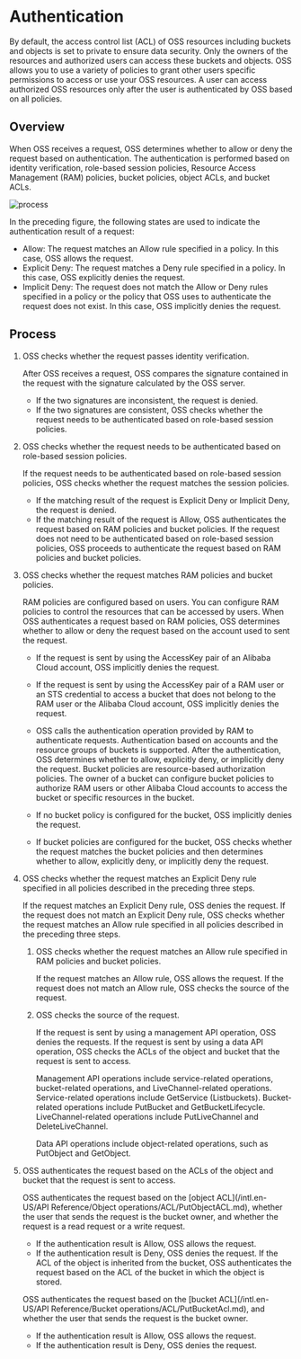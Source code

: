 # Authentication

By default, the access control list \(ACL\) of OSS resources including buckets and objects is set to private to ensure data security. Only the owners of the resources and authorized users can access these buckets and objects. OSS allows you to use a variety of policies to grant other users specific permissions to access or use your OSS resources. A user can access authorized OSS resources only after the user is authenticated by OSS based on all policies.

## Overview

When OSS receives a request, OSS determines whether to allow or deny the request based on authentication. The authentication is performed based on identity verification, role-based session policies, Resource Access Management \(RAM\) policies, bucket policies, object ACLs, and bucket ACLs.

![process](https://static-aliyun-doc.oss-accelerate.aliyuncs.com/assets/img/en-US/3832458161/p254657.jpg)

In the preceding figure, the following states are used to indicate the authentication result of a request:

-   Allow: The request matches an Allow rule specified in a policy. In this case, OSS allows the request.
-   Explicit Deny: The request matches a Deny rule specified in a policy. In this case, OSS explicitly denies the request.
-   Implicit Deny: The request does not match the Allow or Deny rules specified in a policy or the policy that OSS uses to authenticate the request does not exist. In this case, OSS implicitly denies the request.

## Process

1.  OSS checks whether the request passes identity verification.

    After OSS receives a request, OSS compares the signature contained in the request with the signature calculated by the OSS server.

    -   If the two signatures are inconsistent, the request is denied.
    -   If the two signatures are consistent, OSS checks whether the request needs to be authenticated based on role-based session policies.
2.  OSS checks whether the request needs to be authenticated based on role-based session policies.

    If the request needs to be authenticated based on role-based session policies, OSS checks whether the request matches the session policies.

    -   If the matching result of the request is Explicit Deny or Implicit Deny, the request is denied.
    -   If the matching result of the request is Allow, OSS authenticates the request based on RAM policies and bucket policies.
    If the request does not need to be authenticated based on role-based session policies, OSS proceeds to authenticate the request based on RAM policies and bucket policies.

3.  OSS checks whether the request matches RAM policies and bucket policies.

    RAM policies are configured based on users. You can configure RAM policies to control the resources that can be accessed by users. When OSS authenticates a request based on RAM policies, OSS determines whether to allow or deny the request based on the account used to sent the request.

    -   If the request is sent by using the AccessKey pair of an Alibaba Cloud account, OSS implicitly denies the request.
    -   If the request is sent by using the AccessKey pair of a RAM user or an STS credential to access a bucket that does not belong to the RAM user or the Alibaba Cloud account, OSS implicitly denies the request.
    -   OSS calls the authentication operation provided by RAM to authenticate requests. Authentication based on accounts and the resource groups of buckets is supported. After the authentication, OSS determines whether to allow, explicitly deny, or implicitly deny the request.
    Bucket policies are resource-based authorization policies. The owner of a bucket can configure bucket policies to authorize RAM users or other Alibaba Cloud accounts to access the bucket or specific resources in the bucket.

    -   If no bucket policy is configured for the bucket, OSS implicitly denies the request.
    -   If bucket policies are configured for the bucket, OSS checks whether the request matches the bucket policies and then determines whether to allow, explicitly deny, or implicitly deny the request.
4.  OSS checks whether the request matches an Explicit Deny rule specified in all policies described in the preceding three steps.

    If the request matches an Explicit Deny rule, OSS denies the request. If the request does not match an Explicit Deny rule, OSS checks whether the request matches an Allow rule specified in all policies described in the preceding three steps.

    1.  OSS checks whether the request matches an Allow rule specified in RAM policies and bucket policies.

        If the request matches an Allow rule, OSS allows the request. If the request does not match an Allow rule, OSS checks the source of the request.

    2.  OSS checks the source of the request.

        If the request is sent by using a management API operation, OSS denies the requests. If the request is sent by using a data API operation, OSS checks the ACLs of the object and bucket that the request is sent to access.

        Management API operations include service-related operations, bucket-related operations, and LiveChannel-related operations. Service-related operations include GetService \(Listbuckets\). Bucket-related operations include PutBucket and GetBucketLifecycle. LiveChannel-related operations include PutLiveChannel and DeleteLiveChannel.

        Data API operations include object-related operations, such as PutObject and GetObject.

5.  OSS authenticates the request based on the ACLs of the object and bucket that the request is sent to access.

    OSS authenticates the request based on the [object ACL](/intl.en-US/API Reference/Object operations/ACL/PutObjectACL.md), whether the user that sends the request is the bucket owner, and whether the request is a read request or a write request.

    -   If the authentication result is Allow, OSS allows the request.
    -   If the authentication result is Deny, OSS denies the request.
    If the ACL of the object is inherited from the bucket, OSS authenticates the request based on the ACL of the bucket in which the object is stored.

    OSS authenticates the request based on the [bucket ACL](/intl.en-US/API Reference/Bucket operations/ACL/PutBucketAcl.md), and whether the user that sends the request is the bucket owner.

    -   If the authentication result is Allow, OSS allows the request.
    -   If the authentication result is Deny, OSS denies the request.

